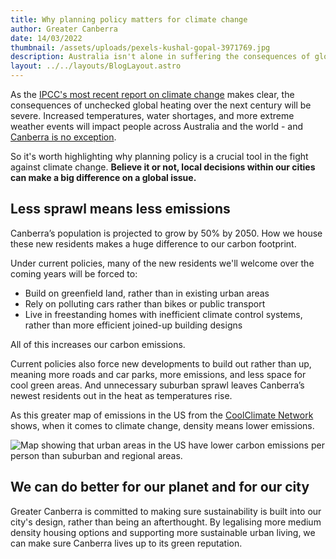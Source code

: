 ```yaml
---
title: Why planning policy matters for climate change
author: Greater Canberra
date: 14/03/2022
thumbnail: /assets/uploads/pexels-kushal-gopal-3971769.jpg
description: Australia isn't alone in suffering the consequences of global warming
layout: ../../layouts/BlogLayout.astro
---
```

As the [IPCC's most recent report on climate change](https://www.theguardian.com/environment/2022/feb/28/what-is-the-ipcc-climate-change-report-and-what-will-it-say) makes clear, the consequences of unchecked global heating over the next century will be severe. Increased temperatures, water shortages, and more extreme weather events will impact people across Australia and the world - and [Canberra is no exception](https://www.environment.act.gov.au/cc/adapting-to-climate-change/local-climate-change-impacts).

So it's worth highlighting why planning policy is a crucial tool in the fight against climate change. **Believe it or not, local decisions within our cities can make a big difference on a global issue.** 

## **Less sprawl means less emissions**

Canberra’s population is projected to grow by 50% by 2050. How we house these new residents makes a huge difference to our carbon footprint.

Under current policies, many of the new residents we'll welcome over the coming years will be forced to: 

* Build on greenfield land, rather than in existing urban areas  
* Rely on polluting cars rather than bikes or public transport 
* Live in freestanding homes with inefficient climate control systems, rather than more efficient joined-up building designs

All of this increases our carbon emissions.

Current policies also force new developments to build out rather than up, meaning more roads and car parks, more emissions, and less space for cool green areas. And unnecessary suburban sprawl leaves Canberra’s newest residents out in the heat as temperatures rise.

As this greater map of emissions in the US from the [CoolClimate Network](https://coolclimate.org) shows, when it comes to climate change, density means lower emissions.

![Map showing that urban areas in the US have lower carbon emissions per person than suburban and regional areas.](/assets/uploads/fejza2mveaaehu_.jpeg)

## **We can do better for our planet and for our city**

Greater Canberra is committed to making sure sustainability is built into our city's design, rather than being an afterthought. By legalising more medium density housing options and supporting more sustainable urban living, we can make sure Canberra lives up to its green reputation.